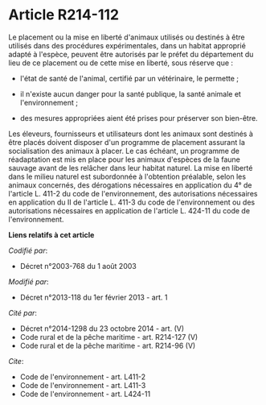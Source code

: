 # Article R214-112

Le placement ou la mise en liberté d'animaux utilisés ou destinés à être utilisés dans des procédures expérimentales, dans un
habitat approprié adapté à l'espèce, peuvent être autorisés par le préfet du département du lieu de ce placement ou de cette
mise en liberté, sous réserve que :

- l'état de santé de l'animal, certifié par un vétérinaire, le permette ;

- il n'existe aucun danger pour la santé publique, la santé animale et l'environnement ;

- des mesures appropriées aient été prises pour préserver son bien-être. 

Les éleveurs, fournisseurs et utilisateurs dont les animaux sont destinés à être placés doivent disposer d'un programme de
placement assurant la socialisation des animaux à placer. Le cas échéant, un programme de réadaptation est mis en place pour
les animaux d'espèces de la faune sauvage avant de les relâcher dans leur habitat naturel. La mise en liberté dans le milieu
naturel est subordonnée à l'obtention préalable, selon les animaux concernés, des dérogations nécessaires en application du
4° de l'article L. 411-2 du code de l'environnement, des autorisations nécessaires en application du II de l'article L. 411-3
du code de l'environnement ou des autorisations nécessaires en application de l'article L. 424-11 du code de l'environnement.

**Liens relatifs à cet article**

_Codifié par_:

  - Décret n°2003-768 du 1 août 2003

_Modifié par_:

  - Décret n°2013-118 du 1er février 2013 - art. 1

_Cité par_:

  - Décret n°2014-1298 du 23 octobre 2014 - art. (V)
  - Code rural et de la pêche maritime - art. R214-127 (V)
  - Code rural et de la pêche maritime - art. R214-96 (V)

_Cite_:

  - Code de l'environnement - art. L411-2
  - Code de l'environnement - art. L411-3
  - Code de l'environnement - art. L424-11
